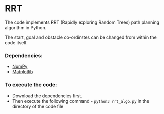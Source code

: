 # RRT

The code implements RRT (Rapidly exploring Random Trees) path planning algorithm in Python.

The start, goal and obstacle co-ordinates can be changed from within the code itself.

### Dependencies:
<ul>
    <li>
        <a href="https://numpy.org/" >NumPy</a>
    </li>
    <li>
        <a href="https://matplotlib.org/" >Matplotlib</a>
    </li>
</ul>

### To execute the code:
* Download the dependencies first.
* Then execute the following command - `python3 rrt_algo.py` in the directory of the code file
